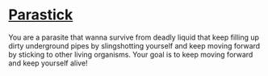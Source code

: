 # [Parastick](https://ldjam.com/events/ludum-dare/44/parastick)

You are a parasite that wanna survive from deadly liquid that keep filling up dirty underground pipes by slingshotting yourself and keep moving forward by sticking to other living organisms. Your goal is to keep moving forward and keep yourself alive!
